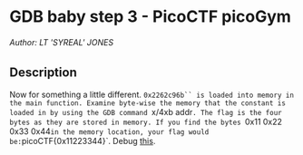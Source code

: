 # GDB baby step 3 - PicoCTF picoGym

###### Author: LT 'SYREAL' JONES

## Description

Now for something a little different.
`0x2262c96b`` is loaded into memory in the main function.
Examine byte-wise the memory that the constant is loaded in by using the GDB command `x/4xb addr`.
The flag is the four bytes as they are stored in memory.
If you find the bytes `0x11 0x22 0x33 0x44` in the memory location,
your flag would be: `picoCTF{0x11223344}`.
Debug [this](https://artifacts.picoctf.net/c/531/debugger0_c).
